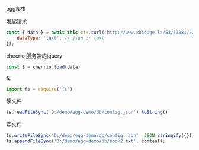 egg爬虫

发起请求

```javascript
const { data } = await this.ctx.curl('http://www.xbiquge.la/53/53881/22735533.html', {
	dataType: 'text', // json or text
});
```



cheerio  服务端的jquery

```javascript
const $ = cherrio.load(data)
```

fs

```javascript
import fs = require('fs')
```

读文件

```javascript
fs.readFileSync('D:/demo/egg-demo/db/config.json').toString()
```

写文件

```javascript
fs.writeFileSync('D:/demo/egg-demo/db/config.json', JSON.stringify({}));
fs.appendFileSync('D:/demo/egg-demo/db/book2.txt', content);
```

